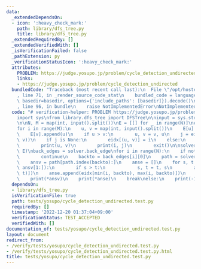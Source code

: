 ```yaml
---
data:
  _extendedDependsOn:
  - icon: ':heavy_check_mark:'
    path: library/dfs_tree.py
    title: library/dfs_tree.py
  _extendedRequiredBy: []
  _extendedVerifiedWith: []
  _isVerificationFailed: false
  _pathExtension: py
  _verificationStatusIcon: ':heavy_check_mark:'
  attributes:
    PROBLEM: https://judge.yosupo.jp/problem/cycle_detection_undirected
    links:
    - https://judge.yosupo.jp/problem/cycle_detection_undirected
  bundledCode: "Traceback (most recent call last):\n  File \"/opt/hostedtoolcache/PyPy/3.7.13/x64/site-packages/onlinejudge_verify/documentation/build.py\"\
    , line 71, in _render_source_code_stat\n    bundled_code = language.bundle(stat.path,\
    \ basedir=basedir, options={'include_paths': [basedir]}).decode()\n  File \"/opt/hostedtoolcache/PyPy/3.7.13/x64/site-packages/onlinejudge_verify/languages/python.py\"\
    , line 96, in bundle\n    raise NotImplementedError\nNotImplementedError\n"
  code: "# verification-helper: PROBLEM https://judge.yosupo.jp/problem/cycle_detection_undirected\n\
    import sys\nfrom library.dfs_tree import DFSTree\n\ninput = sys.stdin.readline\n\
    \n\nN, M = map(int, input().split())\nE = [[] for _ in range(N)]\neidx = {}\n\
    for i in range(M):\n    u, v = map(int, input().split())\n    E[u].append(v)\n\
    \    E[v].append(u)\n    if u > v:\n        u, v = v, u\n    j = eidx.get((u,\
    \ v))\n    if j is None:\n        eidx[(u, v)] = i\n    else:\n        print(2)\n\
    \        print(u, v)\n        print(i, j)\n        exit()\n\nsolver = DFSTree(N,\
    \ E)\nback_edges = solver.back_edge\nfor i in range(N):\n    if not back_edges[i]:\n\
    \        continue\n    backto = back_edges[i][0]\n    path = solver.get_path(i)\n\
    \    ansv = path[path.index(backto):]\n    anse = []\n    for s, t in zip(ansv,\
    \ ansv[1:]):\n        if s > t:\n            s, t = t, s\n        anse.append(eidx[(s,\
    \ t)])\n    anse.append(eidx[min(i, backto), max(i, backto)])\n    print(len(ansv))\n\
    \    print(*ansv)\n    print(*anse)\n    break\nelse:\n    print(-1)\n"
  dependsOn:
  - library/dfs_tree.py
  isVerificationFile: true
  path: tests/yosupo/cycle_detection_undirected.test.py
  requiredBy: []
  timestamp: '2022-12-20 01:37:04+09:00'
  verificationStatus: TEST_ACCEPTED
  verifiedWith: []
documentation_of: tests/yosupo/cycle_detection_undirected.test.py
layout: document
redirect_from:
- /verify/tests/yosupo/cycle_detection_undirected.test.py
- /verify/tests/yosupo/cycle_detection_undirected.test.py.html
title: tests/yosupo/cycle_detection_undirected.test.py
---
```

